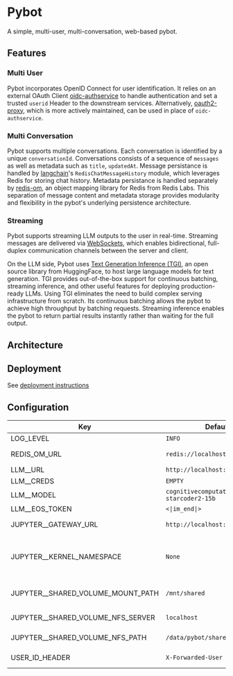 # Pybot

A simple, multi-user, multi-conversation, web-based pybot.

## Features

### Multi User

Pybot incorporates OpenID Connect for user identification. It relies on an external OAuth Client [oidc-authservice](https://github.com/arrikto/oidc-authservice) to handle authentication and set a trusted `userid` Header to the downstream services. Alternatively, [oauth2-proxy](https://github.com/oauth2-proxy/oauth2-proxy), which is more actively maintained, can be used in place of `oidc-authservice`.

### Multi Conversation

Pybot supports multiple conversations. Each conversation is identified by a unique `conversationId`. Conversations consists of a sequence of `messages` as well as metadata such as `title`, `updatedAt`. Message persistance is handled by [langchain](https://github.com/langchain-ai/langchain)'s `RedisChatMessageHistory` module, which leverages Redis for storing chat history. Metadata persistance is handled separately by [redis-om](https://github.com/redis/redis-om-python), an object mapping library for Redis from Redis Labs. This separation of message content and metadata storage provides modularity and flexibility in the pybot's underlying persistence architecture.

### Streaming

Pybot supports streaming LLM outputs to the user in real-time. Streaming messages are delivered via [WebSockets](https://developer.mozilla.org/en-US/docs/Web/API/WebSockets_API), which enables bidirectional, full-duplex communication channels between the server and client.

On the LLM side, Pybot uses [Text Generation Inference (TGI)](https://github.com/huggingface/text-generation-inference), an open source library from HuggingFace, to host large language models for text generation. TGI provides out-of-the-box support for continuous batching, streaming inference, and other useful features for deploying production-ready LLMs.
Using TGI eliminates the need to build complex serving infrastructure from scratch. Its continuous batching allows the pybot to achieve high throughput by batching requests. Streaming inference enables the pybot to return partial results instantly rather than waiting for the full output.

## Architecture

## Deployment

See [deployment instructions](./manifests/README.md)

## Configuration

Key | Default Value | Description
---|---|---
LOG_LEVEL | `INFO` | log level
REDIS_OM_URL | `redis://localhost:6379` | Redis url to persist messages and metadata
LLM__URL | `http://localhost:8080` | LLM service url
LLM__CREDS | `EMPTY` | LLM service credentials
LLM__MODEL | `cognitivecomputations/dolphincoder-starcoder2-15b` | LLM model name
LLM__EOS_TOKEN | `<\|im_end\|>` | End of sentence token
JUPYTER__GATEWAY_URL | `http://localhost:8888` | URL of the Jupyter Enterprise Gateway.
JUPYTER__KERNEL_NAMESPACE | `None` | Namespace to start the kernel in. If not set, a new namespace will be created in form of `${KERNEL_USERNAME}-${UUID}.`
JUPYTER__SHARED_VOLUME_MOUNT_PATH | `/mnt/shared` | Path to mount the shared volume in the kernel container.
JUPYTER__SHARED_VOLUME_NFS_SERVER | `localhost` | NFS server to mount the shared volume from.
JUPYTER__SHARED_VOLUME_NFS_PATH | `/data/pybot/shared` | Path to the shared volume on the NFS server.
USER_ID_HEADER | `X-Forwarded-User` | Header to use for user identification.

